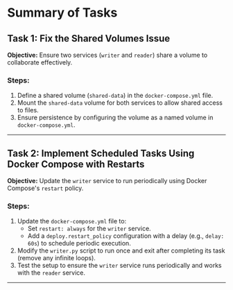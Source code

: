 # Summary of Tasks

## Task 1: Fix the Shared Volumes Issue
**Objective:** Ensure two services (`writer` and `reader`) share a volume to collaborate effectively.  

### Steps:
1. Define a shared volume (`shared-data`) in the `docker-compose.yml` file.
2. Mount the `shared-data` volume for both services to allow shared access to files.
3. Ensure persistence by configuring the volume as a named volume in `docker-compose.yml`.

---

## Task 2: Implement Scheduled Tasks Using Docker Compose with Restarts
**Objective:** Update the `writer` service to run periodically using Docker Compose's `restart` policy.  

### Steps:
1. Update the `docker-compose.yml` file to:
   - Set `restart: always` for the `writer` service.
   - Add a `deploy.restart_policy` configuration with a delay (e.g., `delay: 60s`) to schedule periodic execution.
2. Modify the `writer.py` script to run once and exit after completing its task (remove any infinite loops).
3. Test the setup to ensure the `writer` service runs periodically and works with the `reader` service.

---